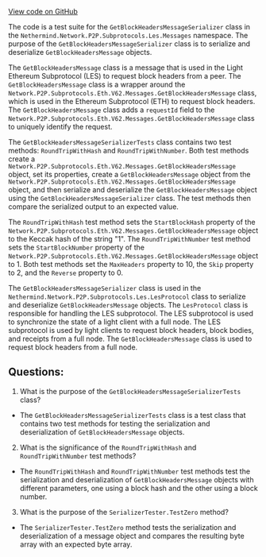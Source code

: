 [View code on GitHub](https://github.com/NethermindEth/nethermind/src/Nethermind/Nethermind.Network.Test/P2P/Subprotocols/Les/GetBlockHeadersMessageSerializerTests.cs)

The code is a test suite for the `GetBlockHeadersMessageSerializer` class in the `Nethermind.Network.P2P.Subprotocols.Les.Messages` namespace. The purpose of the `GetBlockHeadersMessageSerializer` class is to serialize and deserialize `GetBlockHeadersMessage` objects. 

The `GetBlockHeadersMessage` class is a message that is used in the Light Ethereum Subprotocol (LES) to request block headers from a peer. The `GetBlockHeadersMessage` class is a wrapper around the `Network.P2P.Subprotocols.Eth.V62.Messages.GetBlockHeadersMessage` class, which is used in the Ethereum Subprotocol (ETH) to request block headers. The `GetBlockHeadersMessage` class adds a `requestId` field to the `Network.P2P.Subprotocols.Eth.V62.Messages.GetBlockHeadersMessage` class to uniquely identify the request.

The `GetBlockHeadersMessageSerializerTests` class contains two test methods: `RoundTripWithHash` and `RoundTripWithNumber`. Both test methods create a `Network.P2P.Subprotocols.Eth.V62.Messages.GetBlockHeadersMessage` object, set its properties, create a `GetBlockHeadersMessage` object from the `Network.P2P.Subprotocols.Eth.V62.Messages.GetBlockHeadersMessage` object, and then serialize and deserialize the `GetBlockHeadersMessage` object using the `GetBlockHeadersMessageSerializer` class. The test methods then compare the serialized output to an expected value.

The `RoundTripWithHash` test method sets the `StartBlockHash` property of the `Network.P2P.Subprotocols.Eth.V62.Messages.GetBlockHeadersMessage` object to the Keccak hash of the string "1". The `RoundTripWithNumber` test method sets the `StartBlockNumber` property of the `Network.P2P.Subprotocols.Eth.V62.Messages.GetBlockHeadersMessage` object to 1. Both test methods set the `MaxHeaders` property to 10, the `Skip` property to 2, and the `Reverse` property to 0.

The `GetBlockHeadersMessageSerializer` class is used in the `Nethermind.Network.P2P.Subprotocols.Les.LesProtocol` class to serialize and deserialize `GetBlockHeadersMessage` objects. The `LesProtocol` class is responsible for handling the LES subprotocol. The LES subprotocol is used to synchronize the state of a light client with a full node. The LES subprotocol is used by light clients to request block headers, block bodies, and receipts from a full node. The `GetBlockHeadersMessage` class is used to request block headers from a full node.
## Questions: 
 1. What is the purpose of the `GetBlockHeadersMessageSerializerTests` class?
- The `GetBlockHeadersMessageSerializerTests` class is a test class that contains two test methods for testing the serialization and deserialization of `GetBlockHeadersMessage` objects.

2. What is the significance of the `RoundTripWithHash` and `RoundTripWithNumber` test methods?
- The `RoundTripWithHash` and `RoundTripWithNumber` test methods test the serialization and deserialization of `GetBlockHeadersMessage` objects with different parameters, one using a block hash and the other using a block number.

3. What is the purpose of the `SerializerTester.TestZero` method?
- The `SerializerTester.TestZero` method tests the serialization and deserialization of a message object and compares the resulting byte array with an expected byte array.